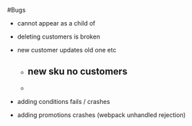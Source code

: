 #Bugs

- <div> cannot appear as a child of <table>

- deleting customers is broken
- new customer updates old one etc
  - new sku no customers
    - 
  - 
- adding conditions fails / crashes
- adding promotions crashes (webpack unhandled rejection)